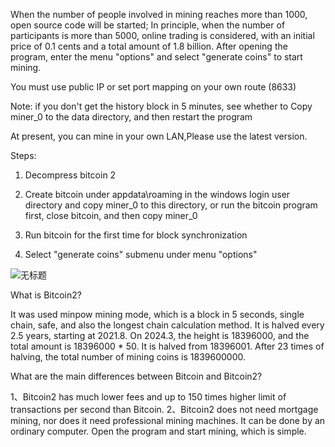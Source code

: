 When the number of people involved in mining reaches more than 1000, open source code will be started; In principle, when the number of participants is more than 5000, online trading is considered, with an initial price of 0.1 cents and a total amount of 1.8 billion.
After opening the program, enter the menu "options" and select "generate coins" to start mining.

You must use public IP or set port mapping on your own route (8633)

Note: if you don't get the history block in 5 minutes, see whether to Copy miner_0 to the data directory, and then restart the program

At present, you can mine in your own LAN,Please use the latest version.

Steps:

1. Decompress bitcoin 2

2. Create bitcoin under appdata\roaming in the windows login user directory and copy miner_0  to this directory, or run the bitcoin program first, close bitcoin, and then copy miner_0

3. Run bitcoin for the first time for block synchronization

4. Select "generate coins" submenu under menu "options"


![无标题](https://user-images.githubusercontent.com/83287002/130183525-feb192a8-7b86-4879-903f-5d2429cb3c94.jpg)


What is Bitcoin2?

It was used minpow mining mode, which is a block in 5 seconds, single chain, safe, and also the longest chain calculation method. It is halved every 2.5 years, starting at 2021.8. On 2024.3, the height is 18396000, and the total amount is 18396000 * 50. It is halved from 18396001. After 23 times of halving, the total number of mining coins is 1839600000.

What are the main differences between Bitcoin and Bitcoin2?

1、Bitcoin2 has much lower fees and up to 150 times higher limit of transactions per second than Bitcoin.
2、Bitcoin2 does not need mortgage mining, nor does it need professional mining machines. It can be done by an ordinary computer. Open the program and start mining, which is simple.
